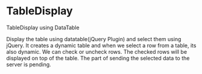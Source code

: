 # TableDisplay
TableDisplay using DataTable

Display the table using datatable(jQuery Plugin) and select them using jQuery. It creates a dynamic table and when we select a row from a table, its also dynamic. We can check or uncheck rows. The checked rows will be displayed on top of the table. The part of sending the selected data to the server is pending.
